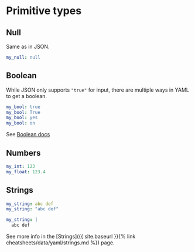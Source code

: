 # Primitive types


## Null

Same as in JSON.

```yaml
my_null: null
```


## Boolean

While JSON only supports `"true"` for input, there are multiple ways in YAML to get a boolean.

```yaml
my_bool: true
my_bool: True
my_bool: yes
my_bool: on
```

See [Boolean docs](https://yaml.org/type/bool.html)


## Numbers

```yaml
my_int: 123
my_float: 123.4
```


## Strings

```yaml
my_string: abc def
my_string: "abc def"

my_string: |
  abc def
```

See more info in the [Strings]({{ site.baseurl }}{% link cheatsheets/data/yaml/strings.md %}) page.
